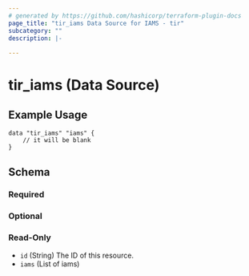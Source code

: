 ```yaml
---
# generated by https://github.com/hashicorp/terraform-plugin-docs
page_title: "tir_iams Data Source for IAMS - tir"
subcategory: ""
description: |-
  
---
```


# tir_iams (Data Source)


## Example Usage

``` hcl 
data "tir_iams" "iams" {
    // it will be blank
}

```


<!-- schema generated by tfplugindocs -->
## Schema

### Required



### Optional


### Read-Only

- `id` (String) The ID of this resource.
- `iams` (List of iams) 
